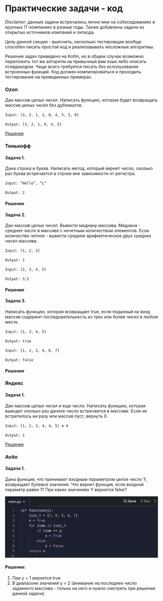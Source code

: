 # Практические задачи - код

*Disclamer*: данные задачи встречались лично мне на собеседованиях в крупных IT-компаниях в разные годы. Также добавлены задачи из открытых источников компаний и литкода.

Цель данной секции - выяснить, насколько тестировщик вообще способен писать простой код и реализовывать несложные алгоритмы. 

Решение задач приведено на Kotlin, но в общем случае возможно переложить тот же алгоритм на привычный вам язык либо описать псевдокодом. Чаще всего требуется писать без использования встроенных функций. Код должен компилироваться и проходить тестирование на приведенных примерах.

  

### Ozon

Дан массив целых чисел.
Написать функцию, которая будет возвращать массив целых чисел без дубликатов.

`Input: [3, 2, 1, 1, 0, 4, 5, 2, 0]`

`Output: [3, 2, 1, 0, 4, 5]`

[Решение](tasks/ozonTask.kt)


### Тинькофф

#### Задача 1.
Дана строка и буква. Написать метод, который вернет число, сколько раз буква встречается в строке вне зависимости от регистра. 

`Input: “Hello”, “L”`

`Output: 2`

#### Решение


#### Задача 2. 
Дан массив целых чисел. Вывести медиану массива.
Медиана - среднее число в массиве с нечетным количеством элементов. 
Если количество четное - вывести среднее арифметическое двух средних чисел массива.

`Input: [1, 2, 3]`

`Output: 2`

`Input: [2, 3, 4, 5]`

`Output: 3,5`

#### Решение


#### Задача 3. 
Написать функцию, которая возвращает true, если поданный на вход массив содержит последовательность из трех или более чисел в любом месте. 

`Input: [1, 3, 4, 5]`

`Output: true`

`Input: [1, 1, 2, 4, 6, 7]`

`Output: false`

#### Решение



### Яндекс

#### Задача 1.

Дан массив целых чисел и еще число. Написать функцию, которая выводит сколько раз данное число встречается в массиве. Если не встретилось ни разу или массив пуст, вернуть 0.


`Input: [1, 2, 3, 4, 4, 5] и 4`

`Output: 2`

[Решение](tasks/yandexTask.kt)


### Avito

#### Задача 1.

Дана функция, что принимает входным параметром целое число Y, возвращает булевое значение. Что вернет функция, если входной параметр равен 1? При каких значениях Y вернется false?

![](images/avitoTask.png)

#### Решение:

1. При y = 1 вернется true
2. В диапазоне значений y > 2 (внимание на последнее число заданного массива - только на него и нужно смотреть при решении данной задачи)


